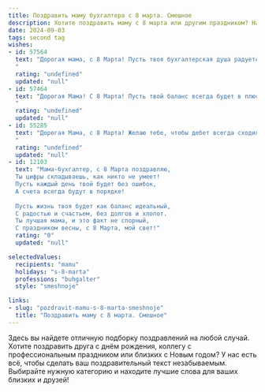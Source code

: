 ```yaml
---
title: Поздравить маму бухгалтера с 8 марта. Смешное
description: Хотите поздравить маму с 8 марта или другим праздником? Наш ИИ создаст незабываемое поздравление, а вы обязательно выделитесь среди других.  
date: 2024-09-03
tags: second tag
wishes:
- id: 57564
  text: "Дорогая мама, с 8 Марта! Пусть твоя бухгалтерская душа радуется не только от сведенных дебетов с кредитами, но и от радостных сюрпризов, красивых цветов и, конечно же, вкусных тортов!
  "
  rating: "undefined"
  updated: "null"
- id: 57464
  text: "Дорогая Мама! С 8 Марта! Пусть твой баланс всегда будет в плюсе, а дебетовые операции приносят только радость! 😉
  "
  rating: "undefined"
  updated: "null"
- id: 55285
  text: "Дорогая Мама, с 8 Марта! Желаю тебе, чтобы дебет всегда сходился с кредитом, а баланс был всегда в твою пользу! 😜  Пусть работа приносит только радость, а дома тебя ждут только приятные сюрпризы! ❤️
  "
  rating: "undefined"
  updated: "null"
- id: 12103
  text: "Мама-бухгалтер, с 8 Марта поздравляю,
  Ты цифры складываешь, как никто не умеет!
  Пусть каждый день твой будет без ошибок,
  А счета всегда будут в порядке!
  
  Пусть жизнь твоя будет как баланс идеальный,
  С радостью и счастьем, без долгов и хлопот.
  Ты лучшая мама, и это факт не спорный,
  С праздником весны, с 8 Марта, мой свет!"
  rating: "0"
  updated: "null"

selectedValues:
  recipients: "mamu"
  holidays: "s-8-marta"
  professions: "buhgalter"
  style: "smeshnoje"

links:
- slug: "pozdravit-mamu-s-8-marta-smeshnoje"
  title: "Поздравить маму с 8 марта. Смешное"
---
```


Здесь вы найдете отличную подборку поздравлений на любой случай. 
Хотите поздравить друга с днём рождения, коллегу с профессиональным праздником или близких с Новым годом? У нас есть всё, чтобы сделать ваш поздравительный текст незабываемым. Выбирайте нужную категорию и находите лучшие слова для ваших близких и друзей!
